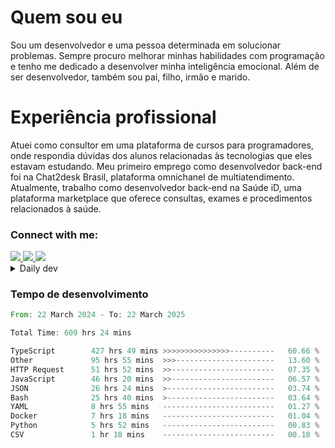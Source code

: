 # Quem sou eu
Sou um desenvolvedor e uma pessoa determinada em solucionar problemas. Sempre procuro melhorar minhas habilidades com programação e tenho me dedicado a desenvolver minha inteligência emocional. Além de ser desenvolvedor, também sou pai, filho, irmão e marido.

# Experiência profissional
Atuei como consultor em uma plataforma de cursos para programadores, onde respondia dúvidas dos alunos relacionadas às tecnologias que eles estavam estudando.
Meu primeiro emprego como desenvolvedor back-end foi na Chat2desk Brasil, plataforma omnichanel de multiatendimento.
Atualmente, trabalho como desenvolvedor back-end na Saúde iD, uma plataforma marketplace que oferece consultas, exames e procedimentos relacionados à saúde.

### Connect with me:
<a href="https://www.linkedin.com/in/theusmoreira" target="_blank" >
<img src="https://img.shields.io/badge/linkedin-%230077B5.svg?&style=for-the-badge&logo=linkedin&logoColor=white ">
</a>
<a href="https://www.instagram.com/matheus.s.moreira/" target="_blank">
<img src="https://img.shields.io/badge/instagram-%23E4405F.svg?&style=for-the-badge&logo=instagram&logoColor=white">
</a>
<a href="mailto:matheussm301@gmail.com"  target="_blank">
<img src="https://img.shields.io/badge/gmail-%23E4405F.svg?&style=for-the-badge&logo=gmail&logoColor=white">
</a>


<details>
  <summary>Daily dev </summary>
<p>
  <a href="https://app.daily.dev/matheussantos"><img src="https://github.com/matheus-santos-moreira/matheus-santos-moreira/blob/master/devcard.svg" width="200" alt="Matheus Santos's Dev Card"/></a>
 </p>
</details>

<h3>Tempo de desenvolvimento</h3>

<!--START_SECTION:waka-->

```rust
From: 22 March 2024 - To: 22 March 2025

Total Time: 609 hrs 24 mins

TypeScript        427 hrs 49 mins >>>>>>>>>>>>>>>----------   60.66 %
Other             95 hrs 55 mins  >>>----------------------   13.60 %
HTTP Request      51 hrs 52 mins  >>-----------------------   07.35 %
JavaScript        46 hrs 20 mins  >>-----------------------   06.57 %
JSON              26 hrs 24 mins  >------------------------   03.74 %
Bash              25 hrs 40 mins  >------------------------   03.64 %
YAML              8 hrs 55 mins   -------------------------   01.27 %
Docker            7 hrs 18 mins   -------------------------   01.04 %
Python            5 hrs 52 mins   -------------------------   00.83 %
CSV               1 hr 18 mins    -------------------------   00.18 %
```

<!--END_SECTION:waka-->
